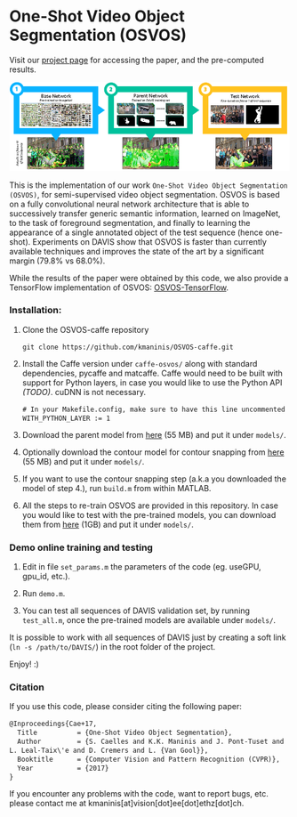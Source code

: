 # One-Shot Video Object Segmentation (OSVOS)
Visit our [project page](http://www.vision.ee.ethz.ch/~cvlsegmentation) for accessing the paper, and the pre-computed results.

![OSVOS](doc/ims/osvos.png)

This is the implementation of our work `One-Shot Video Object Segmentation (OSVOS)`, for semi-supervised video object segmentation.
OSVOS is based on a fully convolutional neural network architecture that is able to successively transfer generic semantic information, learned on ImageNet, to the task of foreground segmentation, and finally to learning the appearance of a single annotated object of the test sequence (hence one-shot). Experiments on DAVIS show that OSVOS is faster than currently available techniques and improves the state of the art by a significant margin (79.8% vs 68.0%).

While the results of the paper were obtained by this code, we also provide a TensorFlow implementation of OSVOS: [OSVOS-TensorFlow](https://github.com/scaelles/OSVOS-TensorFlow).

### Installation:

1. Clone the OSVOS-caffe repository
   ```Shell
   git clone https://github.com/kmaninis/OSVOS-caffe.git
   ```
2. Install the Caffe version under `caffe-osvos/` along with standard dependencies, pycaffe and matcaffe. Caffe would need to be built with support for Python layers, in case you would like to use the Python API *(TODO)*. cuDNN is not necessary.
   ```
   # In your Makefile.config, make sure to have this line uncommented
   WITH_PYTHON_LAYER := 1
   ```
3. Download the parent model from [here](https://data.vision.ee.ethz.ch/kmaninis/share/OSVOS/Downloads/models/OSVOS_parent_model.zip) (55 MB) and put it under `models/`.

4. Optionally download the contour model for contour snapping from [here](https://data.vision.ee.ethz.ch/kmaninis/share/OSVOS/Downloads/models/OSVOS_contour_model.zip) (55 MB) and put it under `models/`.

5. If you want to use the contour snapping step (a.k.a you downloaded the model of step 4.), run `build.m` from within MATLAB.

6. All the steps to re-train OSVOS are provided in this repository. In case you would like to test with the pre-trained models, you can download them from  [here](https://data.vision.ee.ethz.ch/kmaninis/share/OSVOS/Downloads/models/OSVOS_pre-trained_models.zip) (1GB) and put it under `models/`.

### Demo online training and testing

1. Edit in file `set_params.m` the parameters of the code (eg. useGPU, gpu_id, etc.).

2. Run `demo.m`.

3. You can test all sequences of DAVIS validation set, by running `test_all.m`, once the pre-trained models are available under `models/`.

It is possible to work with all sequences of DAVIS just by creating a soft link (`ln -s /path/to/DAVIS/`) in the root folder of the project.

 Enjoy! :) 

### Citation

If you use this code, please consider citing the following paper:

	@Inproceedings{Cae+17,
	  Title          = {One-Shot Video Object Segmentation},
	  Author         = {S. Caelles and K.K. Maninis and J. Pont-Tuset and L. Leal-Taix\'e and D. Cremers and L. {Van Gool}},
	  Booktitle      = {Computer Vision and Pattern Recognition (CVPR)},
	  Year           = {2017}
	}

If you encounter any problems with the code, want to report bugs, etc. please contact me at kmaninis[at]vision[dot]ee[dot]ethz[dot]ch.
